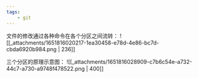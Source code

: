 ```yaml
---
tags:
    - git
---
```


文件的修改通过各种命令在各个分区之间流转：
![[_attachments/1651816020217-1ea30458-e78d-4e86-bc7d-cbda6920b984.png | 236]]


三个分区的原理示意图：
![[_attachments/1651816028909-c7b6c54e-a732-44c7-a730-a9748f478522.png | 400]]
